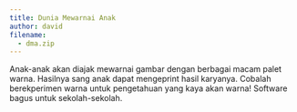 ```yaml
---
title: Dunia Mewarnai Anak
author: david
filename:
  - dma.zip
---
```

Anak-anak akan diajak mewarnai gambar dengan berbagai macam palet warna. Hasilnya sang anak dapat mengeprint hasil karyanya. Cobalah berekperimen warna untuk pengetahuan yang kaya akan warna! Software bagus untuk sekolah-sekolah.
